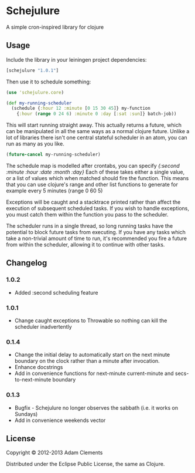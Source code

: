 # Schejulure

A simple cron-inspired library for clojure

## Usage

Include the library in your leiningen project dependencies:

```clojure
[schejulure "1.0.1"]
```

Then use it to schedule something:

```clojure
(use 'schejulure.core)

(def my-running-scheduler
  (schedule {:hour 12 :minute [0 15 30 45]} my-function
    {:hour (range 0 24 6) :minute 0 :day [:sat :sun]} batch-job))
```

This will start running straight away. This actually returns a future, which can be manipulated in all the same ways as a normal clojure future. Unlike a lot of libraries there isn't one central stateful scheduler in an atom, you can run as many as you like.

```clojure
(future-cancel my-running-scheduler)
```

The schedule map is modelled after crontabs, you can specify _{:second :minute :hour :date :month :day}_
Each of these takes either a single value, or a list of values which when matched should fire the function. This means that you can use clojure's range and other list functions to generate for example every 5 minutes (range 0 60 5)

Exceptions will be caught and a stacktrace printed rather than affect
the execution of subsequent scheduled tasks. If you wish to handle
exceptions, you must catch them within the function you pass to the
scheduler.

The scheduler runs in a single thread, so long running tasks have the
potential to block future tasks from executing. If you have any tasks
which take a non-trivial amount of time to run, it's recommended you
fire a future from within the scheduler, allowing it to continue with
other tasks.

## Changelog

### 1.0.2
* Added :second scheduling feature

### 1.0.1
* Change caught exceptions to Throwable so nothing can kill the scheduler inadvertently

### 0.1.4

* Change the initial delay to automatically start on the next minute boundary on the clock rather than a minute after invocation.
* Enhance docstrings
* Add in convenience functions for next-minute current-minute and secs-to-next-minute boundary

### 0.1.3

* Bugfix - Schejulure no longer observes the sabbath (i.e. it works on Sundays)
* Add in convenience weekends vector

## License

Copyright © 2012-2013 Adam Clements

Distributed under the Eclipse Public License, the same as Clojure.
